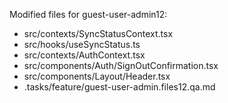 Modified files for guest-user-admin12:

- src/contexts/SyncStatusContext.tsx
- src/hooks/useSyncStatus.ts
- src/contexts/AuthContext.tsx
- src/components/Auth/SignOutConfirmation.tsx
- src/components/Layout/Header.tsx
- .tasks/feature/guest-user-admin.files12.qa.md
